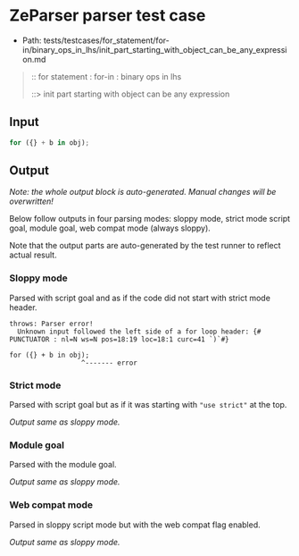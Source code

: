 # ZeParser parser test case

- Path: tests/testcases/for_statement/for-in/binary_ops_in_lhs/init_part_starting_with_object_can_be_any_expression.md

> :: for statement : for-in : binary ops in lhs
>
> ::> init part starting with object can be any expression

## Input

`````js
for ({} + b in obj);
`````

## Output

_Note: the whole output block is auto-generated. Manual changes will be overwritten!_

Below follow outputs in four parsing modes: sloppy mode, strict mode script goal, module goal, web compat mode (always sloppy).

Note that the output parts are auto-generated by the test runner to reflect actual result.

### Sloppy mode

Parsed with script goal and as if the code did not start with strict mode header.

`````
throws: Parser error!
  Unknown input followed the left side of a for loop header: {# PUNCTUATOR : nl=N ws=N pos=18:19 loc=18:1 curc=41 `)`#}

for ({} + b in obj);
                  ^------- error
`````

### Strict mode

Parsed with script goal but as if it was starting with `"use strict"` at the top.

_Output same as sloppy mode._

### Module goal

Parsed with the module goal.

_Output same as sloppy mode._

### Web compat mode

Parsed in sloppy script mode but with the web compat flag enabled.

_Output same as sloppy mode._
